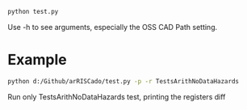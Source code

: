 ```bash
python test.py
```
Use -h to see arguments, especially the OSS CAD Path setting.

# Example

```bash
python d:/Github/arRISCado/test.py -p -r TestsArithNoDataHazards
```
Run only TestsArithNoDataHazards test, printing the registers diff